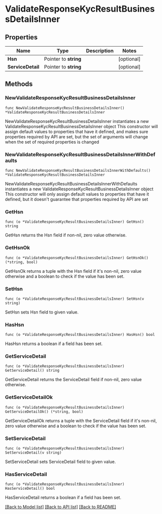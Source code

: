 # ValidateResponseKycResultBusinessDetailsInner

## Properties

Name | Type | Description | Notes
------------ | ------------- | ------------- | -------------
**Hsn** | Pointer to **string** |  | [optional] 
**ServiceDetail** | Pointer to **string** |  | [optional] 

## Methods

### NewValidateResponseKycResultBusinessDetailsInner

`func NewValidateResponseKycResultBusinessDetailsInner() *ValidateResponseKycResultBusinessDetailsInner`

NewValidateResponseKycResultBusinessDetailsInner instantiates a new ValidateResponseKycResultBusinessDetailsInner object
This constructor will assign default values to properties that have it defined,
and makes sure properties required by API are set, but the set of arguments
will change when the set of required properties is changed

### NewValidateResponseKycResultBusinessDetailsInnerWithDefaults

`func NewValidateResponseKycResultBusinessDetailsInnerWithDefaults() *ValidateResponseKycResultBusinessDetailsInner`

NewValidateResponseKycResultBusinessDetailsInnerWithDefaults instantiates a new ValidateResponseKycResultBusinessDetailsInner object
This constructor will only assign default values to properties that have it defined,
but it doesn't guarantee that properties required by API are set

### GetHsn

`func (o *ValidateResponseKycResultBusinessDetailsInner) GetHsn() string`

GetHsn returns the Hsn field if non-nil, zero value otherwise.

### GetHsnOk

`func (o *ValidateResponseKycResultBusinessDetailsInner) GetHsnOk() (*string, bool)`

GetHsnOk returns a tuple with the Hsn field if it's non-nil, zero value otherwise
and a boolean to check if the value has been set.

### SetHsn

`func (o *ValidateResponseKycResultBusinessDetailsInner) SetHsn(v string)`

SetHsn sets Hsn field to given value.

### HasHsn

`func (o *ValidateResponseKycResultBusinessDetailsInner) HasHsn() bool`

HasHsn returns a boolean if a field has been set.

### GetServiceDetail

`func (o *ValidateResponseKycResultBusinessDetailsInner) GetServiceDetail() string`

GetServiceDetail returns the ServiceDetail field if non-nil, zero value otherwise.

### GetServiceDetailOk

`func (o *ValidateResponseKycResultBusinessDetailsInner) GetServiceDetailOk() (*string, bool)`

GetServiceDetailOk returns a tuple with the ServiceDetail field if it's non-nil, zero value otherwise
and a boolean to check if the value has been set.

### SetServiceDetail

`func (o *ValidateResponseKycResultBusinessDetailsInner) SetServiceDetail(v string)`

SetServiceDetail sets ServiceDetail field to given value.

### HasServiceDetail

`func (o *ValidateResponseKycResultBusinessDetailsInner) HasServiceDetail() bool`

HasServiceDetail returns a boolean if a field has been set.


[[Back to Model list]](../README.md#documentation-for-models) [[Back to API list]](../README.md#documentation-for-api-endpoints) [[Back to README]](../README.md)



